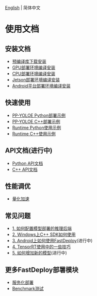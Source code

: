 [English](README.md) | 简体中文

# 使用文档

## 安装文档

- [预编译库下载安装](cn/build_and_install/download_prebuilt_libraries.md)
- [GPU部署环境编译安装](cn/build_and_install/gpu.md)
- [CPU部署环境编译安装](cn/build_and_install/cpu.md)
- [Jetson部署环境编译安装](cn/build_and_install/jetson.md)
- [Android平台部署环境编译安装](cn/build_and_install/android.md)

## 快速使用

- [PP-YOLOE Python部署示例](cn/quick_start/models/python.md)
- [PP-YOLOE C++部署示例](cn/quick_start/models/cpp.md)
- [Runtime Python使用示例](cn/quick_start/runtime/python.md)
- [Runtime C++使用示例](cn/quick_start/runtime/cpp.md)

## API文档(进行中)

- [Python API文档](https://baidu-paddle.github.io/fastdeploy-api/python/html/)
- [C++ API文档](https://baidu-paddle.github.io/fastdeploy-api/cpp/html/)

## 性能调优

- [量化加速](cn/quantize.md)

## 常见问题

- [1. 如何配置模型部署的推理后端](cn/faq/how_to_change_backend.md)
- [2. Windows上C++ SDK如何使用](cn/faq/use_sdk_on_windows.md)
- [3. Android上如何使用FastDeploy](cn/faq/use_sdk_on_android.md)(进行中)
- [4. TensorRT使用中的一些技巧](cn/faq/tensorrt_tricks.md)
- [5. 如何增加新的模型](cn/faq/develop_a_new_model.md)(进行中)

## 更多FastDeploy部署模块

- [服务化部署](../serving)
- [Benchmark测试](../benchmark)
